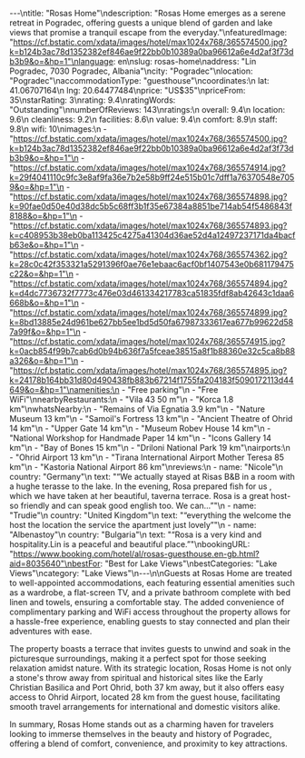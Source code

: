 ---\ntitle: "Rosas Home"\ndescription: "Rosas Home emerges as a serene retreat in Pogradec, offering guests a unique blend of garden and lake views that promise a tranquil escape from the everyday."\nfeaturedImage: "https://cf.bstatic.com/xdata/images/hotel/max1024x768/365574500.jpg?k=b124b3ac78d1352382ef846ae9f22bb0b10389a0ba96612a6e4d2af3f73db3b9&o=&hp=1"\nlanguage: en\nslug: rosas-home\naddress: "Lin Pogradec, 7030 Pogradec, Albania"\ncity: "Pogradec"\nlocation: "Pogradec"\naccommodationType: "guesthouse"\ncoordinates:\n  lat: 41.06707164\n  lng: 20.64477484\nprice: "US$35"\npriceFrom: 35\nstarRating: 3\nrating: 9.4\nratingWords: "Outstanding"\nnumberOfReviews: 143\nratings:\n  overall: 9.4\n  location: 9.6\n  cleanliness: 9.2\n  facilities: 8.6\n  value: 9.4\n  comfort: 8.9\n  staff: 9.8\n  wifi: 10\nimages:\n  - "https://cf.bstatic.com/xdata/images/hotel/max1024x768/365574500.jpg?k=b124b3ac78d1352382ef846ae9f22bb0b10389a0ba96612a6e4d2af3f73db3b9&o=&hp=1"\n  - "https://cf.bstatic.com/xdata/images/hotel/max1024x768/365574914.jpg?k=29f4041110c9fc3e8af9fa36e7b2e58b9ff24e515b01c7dff1a76370548e7059&o=&hp=1"\n  - "https://cf.bstatic.com/xdata/images/hotel/max1024x768/365574898.jpg?k=90fae0d50e40d38dc5b5c68ff3b1f35e67384a8851be714ab54f5486843f8188&o=&hp=1"\n  - "https://cf.bstatic.com/xdata/images/hotel/max1024x768/365574893.jpg?k=c408953b38eb0ba113425c4275a41304d36ae52d4a12497237171da4bacfb63e&o=&hp=1"\n  - "https://cf.bstatic.com/xdata/images/hotel/max1024x768/365574362.jpg?k=28c0c42f353321a5291396f0ae76e1ebaac6acf0bf1407543e0b681179475c22&o=&hp=1"\n  - "https://cf.bstatic.com/xdata/images/hotel/max1024x768/365574894.jpg?k=d4dc7736732f7773c476e03d461334217783ca51835fdf8ab42643c1daa6668b&o=&hp=1"\n  - "https://cf.bstatic.com/xdata/images/hotel/max1024x768/365574899.jpg?k=8bd13885e24d961be627bb5ee1bd5d50fa67987333617ea677b99622d587a99f&o=&hp=1"\n  - "https://cf.bstatic.com/xdata/images/hotel/max1024x768/365574915.jpg?k=0acb854f99b7cab6d0b94b636f7a5fceae38515a8f1b88360e32c5ca8b88a326&o=&hp=1"\n  - "https://cf.bstatic.com/xdata/images/hotel/max1024x768/365574895.jpg?k=24178b164bb31d80d490438fb883b67214f1755fa204183f5090172113d44649&o=&hp=1"\namenities:\n  - "Free parking"\n  - "Free WiFi"\nnearbyRestaurants:\n  - "Vila 43 50 m"\n  - "Korca 1.8 km"\nwhatsNearby:\n  - "Remains of Via Egnatia 3.9 km"\n  - "Nature Museum 13 km"\n  - "Samoil's Fortress 13 km"\n  - "Ancient Theatre of Ohrid 14 km"\n  - "Upper Gate 14 km"\n  - "Museum Robev House 14 km"\n  - "National Workshop for Handmade Paper 14 km"\n  - "Icons Gallery 14 km"\n  - "Bay of Bones 15 km"\n  - "Driloni National Park 19 km"\nairports:\n  - "Ohrid Airport 13 km"\n  - "Tirana International Airport Mother Teresa 85 km"\n  - "Kastoria National Airport 86 km"\nreviews:\n  - name: "Nicole"\n    country: "Germany"\n    text: "“We actually stayed at Risas B&B in a room with a hughe terasse to the lake. In the evening, Rosa prepared fish for us , which we have taken at her beautiful, taverna terrace.
Rosa is a great host- so friendly and can speak good english too. We can...”"\n  - name: "Trudie"\n    country: "United Kingdom"\n    text: "“everything the welcome the host the location the service the apartment just lovely”"\n  - name: "Albenastoy"\n    country: "Bulgaria"\n    text: "“Rosa is a very kind and hospitality.Lin is a peaceful and beautiful place.”"\nbookingURL: "https://www.booking.com/hotel/al/rosas-guesthouse.en-gb.html?aid=8035640"\nbestFor: "Best for Lake Views"\nbestCategories: "Lake Views"\ncategory: "Lake Views"\n---\n\nGuests at Rosas Home are treated to well-appointed accommodations, each featuring essential amenities such as a wardrobe, a flat-screen TV, and a private bathroom complete with bed linen and towels, ensuring a comfortable stay. The added convenience of complimentary parking and WiFi access throughout the property allows for a hassle-free experience, enabling guests to stay connected and plan their adventures with ease.

The property boasts a terrace that invites guests to unwind and soak in the picturesque surroundings, making it a perfect spot for those seeking relaxation amidst nature. With its strategic location, Rosas Home is not only a stone's throw away from spiritual and historical sites like the Early Christian Basilica and Port Ohrid, both 37 km away, but it also offers easy access to Ohrid Airport, located 28 km from the guest house, facilitating smooth travel arrangements for international and domestic visitors alike.

In summary, Rosas Home stands out as a charming haven for travelers looking to immerse themselves in the beauty and history of Pogradec, offering a blend of comfort, convenience, and proximity to key attractions.